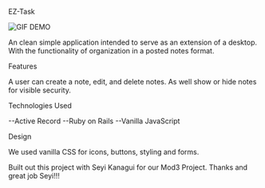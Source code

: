 EZ-Task

![GIF DEMO](gif/EZ-GIF.gif)


An clean simple application intended to serve as an extension of a desktop. With the functionality of organization in a posted notes format. 

Features

A user can create a note, edit, and delete notes. As well show or hide notes for visible security. 

Technologies Used

--Active Record
--Ruby on Rails
--Vanilla JavaScript

Design

We used vanilla CSS for icons, buttons, styling and forms. 

Built out this project with Seyi Kanagui for our Mod3 Project. Thanks and great job Seyi!!! 

